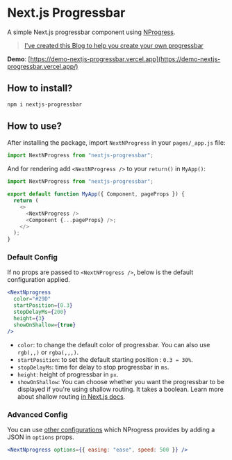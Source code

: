 # Next.js Progressbar

A simple Next.js progressbar component using [NProgress](http://ricostacruz.com/nprogress/).

> [I've created this Blog to help you create your own progressbar](https://gosink.in/next-js-make-your-own-progress-bar-indicator-component-easily/)

**Demo**: [https://demo-nextjs-progressbar.vercel.app](https://demo-nextjs-progressbar.vercel.app/)

## How to install?

```bash
npm i nextjs-progressbar
```

## How to use?

After installing the package, import `NextNProgress` in your `pages/_app.js` file:

```js
import NextNProgress from "nextjs-progressbar";
```

And for rendering add `<NextNProgress />` to your `return()` in `MyApp()`:

```js
import NextNProgress from "nextjs-progressbar";

export default function MyApp({ Component, pageProps }) {
  return (
    <>
      <NextNProgress />
      <Component {...pageProps} />;
    </>
  );
}
```

### Default Config

If no props are passed to `<NextNProgress />`, below is the default configuration applied.

```jsx
<NextNprogress
  color="#29D"
  startPosition={0.3}
  stopDelayMs={200}
  height={3}
  showOnShallow={true}
/>
```

- `color`: to change the default color of progressbar. You can also use `rgb(,,)` or `rgba(,,,)`.
- `startPosition`: to set the default starting position : `0.3 = 30%`.
- `stopDelayMs`: time for delay to stop progressbar in `ms`.
- `height`: height of progressbar in `px`.
- `showOnShallow`: You can choose whether you want the progressbar to be displayed if you're using shallow routing. It takes a boolean. Learn more about shallow routing [in Next.js docs](https://nextjs.org/docs/routing/shallow-routing).

### Advanced Config

You can use [other configurations](https://github.com/rstacruz/nprogress#configuration) which NProgress provides by adding a JSON in `options` props.

```jsx
<NextNprogress options={{ easing: "ease", speed: 500 }} />
```

